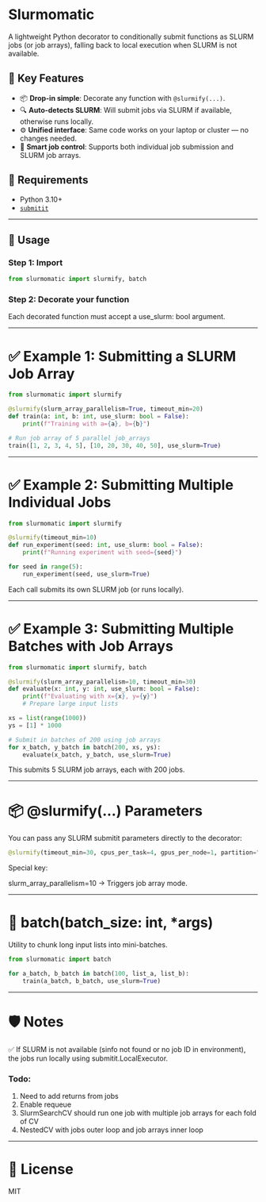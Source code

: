 # Slurmomatic

A lightweight Python decorator to conditionally submit functions as SLURM jobs (or job arrays), falling back to local execution when SLURM is not available.

## 🚀 Key Features

- 📦 **Drop-in simple**: Decorate any function with `@slurmify(...)`.
- 🔍 **Auto-detects SLURM**: Will submit jobs via SLURM if available, otherwise runs locally.
- ⚙️ **Unified interface**: Same code works on your laptop or cluster — no changes needed.
- 🧠 **Smart job control**: Supports both individual job submission and SLURM job arrays.

## 🔧 Requirements

- Python 3.10+
- [`submitit`](https://github.com/facebookincubator/submitit)

---

## 🧠 Usage

### Step 1: Import

```python
from slurmomatic import slurmify, batch
```
### Step 2: Decorate your function
Each decorated function must accept a use_slurm: bool argument.

--- 

# ✅ Example 1: Submitting a SLURM Job Array

```python
from slurmomatic import slurmify

@slurmify(slurm_array_parallelism=True, timeout_min=20)
def train(a: int, b: int, use_slurm: bool = False):
    print(f"Training with a={a}, b={b}")

# Run job array of 5 parallel job_arrays
train([1, 2, 3, 4, 5], [10, 20, 30, 40, 50], use_slurm=True)
```

---

# ✅ Example 2: Submitting Multiple Individual Jobs

```python
from slurmomatic import slurmify

@slurmify(timeout_min=10)
def run_experiment(seed: int, use_slurm: bool = False):
    print(f"Running experiment with seed={seed}")

for seed in range(5):
    run_experiment(seed, use_slurm=True)
```
Each call submits its own SLURM job (or runs locally).

---

# ✅ Example 3: Submitting Multiple Batches with Job Arrays
```python
from slurmomatic import slurmify, batch

@slurmify(slurm_array_parallelism=10, timeout_min=30)
def evaluate(x: int, y: int, use_slurm: bool = False):
    print(f"Evaluating with x={x}, y={y}")
    # Prepare large input lists

xs = list(range(1000))
ys = [1] * 1000

# Submit in batches of 200 using job arrays
for x_batch, y_batch in batch(200, xs, ys):
    evaluate(x_batch, y_batch, use_slurm=True)
```
This submits 5 SLURM job arrays, each with 200 jobs.

---

# 📦 @slurmify(...) Parameters
You can pass any SLURM submitit parameters directly to the decorator:
```python
@slurmify(timeout_min=30, cpus_per_task=4, gpus_per_node=1, partition="gpu")
```

Special key:

slurm_array_parallelism=10 → Triggers job array mode. 

---

# 🧰 batch(batch_size: int, *args)
Utility to chunk long input lists into mini-batches.
```python
from slurmomatic import batch

for a_batch, b_batch in batch(100, list_a, list_b):
    train(a_batch, b_batch, use_slurm=True)
```
---

# 🛡️ Notes
✅ If SLURM is not available (sinfo not found or no job ID in environment), the jobs run locally using submitit.LocalExecutor.

### Todo: 
1. Need to add returns from jobs
2. Enable requeue
3. SlurmSearchCV should run one job with multiple job arrays for each fold of CV
4. NestedCV with jobs outer loop and job arrays inner loop

---

# 📜 License
MIT
